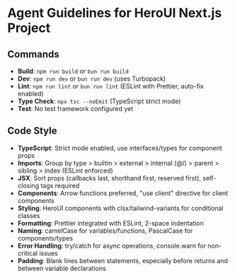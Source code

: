 # Agent Guidelines for HeroUI Next.js Project

## Commands

- **Build**: `npm run build` or `bun run build`
- **Dev**: `npm run dev` or `bun run dev` (uses Turbopack)
- **Lint**: `npm run lint` or `bun run lint` (ESLint with Prettier, auto-fix enabled)
- **Type Check**: `npx tsc --noEmit` (TypeScript strict mode)
- **Test**: No test framework configured yet

## Code Style

- **TypeScript**: Strict mode enabled, use interfaces/types for component props
- **Imports**: Group by type > builtin > external > internal (@/) > parent > sibling > index (ESLint enforced)
- **JSX**: Sort props (callbacks last, shorthand first, reserved first), self-closing tags required
- **Components**: Arrow functions preferred, "use client" directive for client components
- **Styling**: HeroUI components with clsx/tailwind-variants for conditional classes
- **Formatting**: Prettier integrated with ESLint, 2-space indentation
- **Naming**: camelCase for variables/functions, PascalCase for components/types
- **Error Handling**: try/catch for async operations, console.warn for non-critical issues
- **Padding**: Blank lines between statements, especially before returns and between variable declarations
